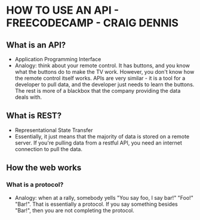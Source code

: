 # HOW TO USE AN API - FREECODECAMP - CRAIG DENNIS

## What is an API?

- Application Programming Interface
- Analogy: think about your remote control. It has buttons, and you know what the buttons do to make the TV work. However, you don't know how the remote control itself works. APIs are very similar - it is a tool for a developer to pull data, and the developer just needs to learn the buttons. The rest is more of a blackbox that the company providing the data deals with.

## What is REST?

- Representational State Transfer
- Essentially, it just means that the majority of data is stored on a remote server. If you're pulling data from a restful API, you need an internet connection to pull the data.

## How the web works

### What is a protocol?

- Analogy: when at a rally, somebody yells "You say foo, I say bar!" "Foo!" "Bar!". That is essentially a protocol. If you say something besides "Bar!", then you are not completing the protocol.
